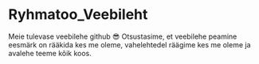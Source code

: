 # Ryhmatoo_Veebileht
Meie tulevase veebilehe github 😎
Otsustasime, et veebilehe peamine eesmärk on rääkida kes me oleme, vahelehtedel räägime kes me oleme ja avalehe teeme kõik koos.
